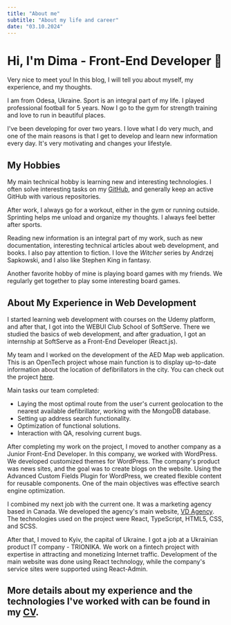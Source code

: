 ```yaml
---
title: "About me"
subtitle: "About my life and career"
date: "03.10.2024"
---
```


# Hi, I'm Dima - Front-End Developer 👋

Very nice to meet you! In this blog, I will tell you about myself, my experience, and my thoughts.

I am from Odesa, Ukraine. Sport is an integral part of my life. I played professional football for 5 years. Now I go to the gym for strength training and love to run in beautiful places.

I've been developing for over two years. I love what I do very much, and one of the main reasons is that I get to develop and learn new information every day. It's very motivating and changes your lifestyle.

## My Hobbies

My main technical hobby is learning new and interesting technologies. I often solve interesting tasks on my [GitHub](https://github.com/DmirtyYefymov), and generally keep an active GitHub with various repositories.

After work, I always go for a workout, either in the gym or running outside. Sprinting helps me unload and organize my thoughts. I always feel better after sports.

Reading new information is an integral part of my work, such as new documentation, interesting technical articles about web development, and books. I also pay attention to fiction. I love the _Witcher_ series by Andrzej Sapkowski, and I also like Stephen King in fantasy.

Another favorite hobby of mine is playing board games with my friends. We regularly get together to play some interesting board games.

## About My Experience in Web Development

I started learning web development with courses on the Udemy platform, and after that, I got into the WEBUI Club School of SoftServe. There we studied the basics of web development, and after graduation, I got an internship at SoftServe as a Front-End Developer (React.js).

My team and I worked on the development of the AED Map web application. This is an OpenTech project whose main function is to display up-to-date information about the location of defibrillators in the city. You can check out the project [here](https://opentech.softserveinc.com/uk/projects/map-of-public-defibrillators-in-lviv).

Main tasks our team completed:

-   Laying the most optimal route from the user's current geolocation to the nearest available defibrillator, working with the MongoDB database.
-   Setting up address search functionality.
-   Optimization of functional solutions.
-   Interaction with QA, resolving current bugs.

After completing my work on the project, I moved to another company as a Junior Front-End Developer. In this company, we worked with WordPress. We developed customized themes for WordPress. The company's product was news sites, and the goal was to create blogs on the website. Using the Advanced Custom Fields Plugin for WordPress, we created flexible content for reusable components. One of the main objectives was effective search engine optimization.

I combined my next job with the current one. It was a marketing agency based in Canada. We developed the agency's main website, [VD Agency](https://vd.agency). The technologies used on the project were React, TypeScript, HTML5, CSS, and SCSS.

After that, I moved to Kyiv, the capital of Ukraine. I got a job at a Ukrainian product IT company - TRIONIKA. We work on a fintech project with expertise in attracting and monetizing Internet traffic. Development of the main website was done using React technology, while the company's service sites were supported using React-Admin.

## More details about my experience and the technologies I've worked with can be found in my <a href="/FrontEnd_dev_Dmytro_Yefymov.pdf" target="_blank" rel="noopener noreferrer">CV</a>.
